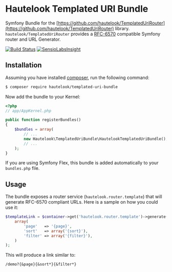 Hautelook Templated URI Bundle
==============================

Symfony Bundle for the [https://github.com/hautelook/TemplatedUriRouter](https://github.com/hautelook/TemplatedUriRouter)
library. 
`hautelook/TemplatedUriRouter` provides a [RFC-6570](https://tools.ietf.org/html/rfc6570) compatible 
Symfony router and URL Generator.

[![Build Status](https://secure.travis-ci.org/hautelook/TemplatedUriBundle.png?branch=master)](https://travis-ci.org/hautelook/TemplatedUriBundle)
[![SensioLabsInsight](https://insight.sensiolabs.com/projects/cf31d6be-a1b8-41b5-a718-9f35660c321b/mini.png)](https://insight.sensiolabs.com/projects/cf31d6be-a1b8-41b5-a718-9f35660c321b)

## Installation

Assuming you have installed [composer](https://getcomposer.org/), run the following command:

```bash
$ composer require hautelook/templated-uri-bundle
```

Now add the bundle to your Kernel:

```php
<?php
// app/AppKernel.php

public function registerBundles()
{
    $bundles = array(
        // ...
        new Hautelook\TemplatedUriBundle\HautelookTemplatedUriBundle(),
        // ...
    );
}
```

If you are using Symfony Flex, this bundle is added automatically to your `bundles.php` file.

## Usage

The bundle exposes a router service (`hautelook.router.template`) that will generate RFC-6570 compliant URLs.
Here is a sample on how you could use it:

```php
$templateLink = $container->get('hautelook.router.template')->generate('hautelook_demo_route',
    array(
        'page'   => '{page}',
        'sort'   => array('{sort}'),
        'filter' => array('{filter}'),
    )
);
```

This will produce a link similar to:

```
/demo?{&page}{&sort*}{&filter*}
```
